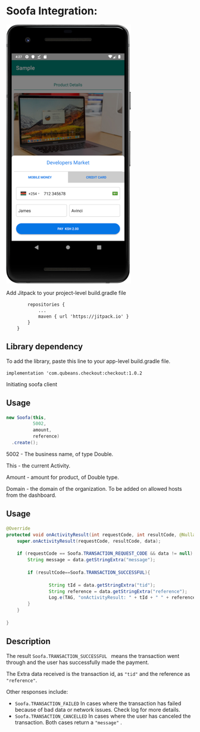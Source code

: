 # Soofa Integration:

![](https://github.com/soofapay/checkout-android/raw/master/sample-screenshot.jpg)

Add Jitpack to your project-level build.gradle file

```allprojects {
		repositories {
			...
			maven { url 'https://jitpack.io' }
		}
	}
  ```

## Library dependency

To add the library, paste this line to your app-level build.gradle file.

```implementation 'com.qubeans.checkout:checkout:1.0.2```


Initiating soofa client

## Usage

```java
new Soofa(this,
          5002,
          amount,
          reference)
  .create();

```

5002 - The business name, of type Double.

This - the current Activity. 

Amount - amount for product, of Double type.

Domain -  the domain of the organization. To be added on allowed hosts from the dashboard.


  ## Usage
  ```java
@Override
  protected void onActivityResult(int requestCode, int resultCode, @Nullable Intent data) {
      super.onActivityResult(requestCode, resultCode, data);

      if (requestCode == Soofa.TRANSACTION_REQUEST_CODE && data != null) {
          String message = data.getStringExtra("message");

          if (resultCode==Soofa.TRANSACTION_SUCCESSFUL){
            
                  String tId = data.getStringExtra("tid");
                  String reference = data.getStringExtra("reference");
                  Log.e(TAG, "onActivityResult: " + tId + " " + reference );
          }
      }

  }
```

## Description

The result ```Soofa.TRANSACTION_SUCCESSFUL ```  means the transaction went through and the user has successfully made the payment. 

The Extra data received is the transaction id, as ```"tid"``` and the reference as ```"reference"```.  

Other responses include:
*  ``` Soofa.TRANSACTION_FAILED ```  In cases where the transaction has failed because of bad data or network issues. Check log for more details.
*  ``` Soofa.TRANSACTION_CANCELLED ```  In cases where the user has canceled the transaction.
Both cases return a ``` "message" ``` .
